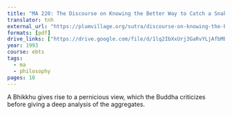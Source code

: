 ```yaml
---
title: "MA 220: The Discourse on Knowing the Better Way to Catch a Snake"
translator: tnh
external_url: "https://plumvillage.org/sutra/discourse-on-knowing-the-better-way-to-catch-a-snake/"
formats: [pdf]
drive_links: ["https://drive.google.com/file/d/1lq2IbXxUrj3GaRvYLjAfbMEMjTbIzysD/view?usp=drivesdk"]
year: 1993
course: ebts
tags:
  - ma
  - philosophy
pages: 10
---
```


A Bhikkhu gives rise to a pernicious view, which the Buddha criticizes before giving a deep analysis of the aggregates.
